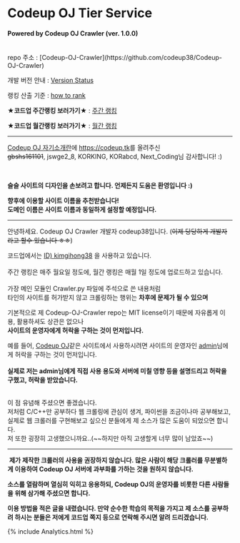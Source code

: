 # Codeup OJ Tier Service
#### Powered by Codeup OJ Crawler (ver. 1.0.0)

<br>
repo 주소 : [Codeup-OJ-Crawler](https://github.com/codeup38/Codeup-OJ-Crawler)    

개발 버전 안내 : [Version Status](https://codeup.tk/Version-status)

랭킹 산출 기준 : [how to rank](https://codeup.tk/how-to-rank)

**★코드업 주간랭킹 보러가기★** : [주간 랭킹](https://blog.creatively.dev/tags/#%EC%A3%BC%EA%B0%84%20%EC%BD%94%EB%93%9C%EC%97%85%20%EB%9E%AD%ED%82%B9)

**★코드업 월간랭킹 보러가기★** : [월간 랭킹](https://blog.creatively.dev/tags/#%EC%9B%94%EA%B0%84%20%EC%BD%94%EB%93%9C%EC%97%85%20%EB%9E%AD%ED%82%B9)

-----------------------------------------

[Codeup OJ 자기소개란](https://codeup.kr/ranklist.php?start=0)에 <https://codeup.tk>를 올려주신  
~~gbshs161101~~, jswge2_8, KORKING, KORabcd, Next_Coding님 감사합니다! :)

<br>

**슬슬 사이트의 디자인을 손보려고 합니다. 언제든지 도움은 환영입니다 :)**  

**향후에 이용할 사이트 이름을 추천받습니다! <br>도메인 이름은 사이트 이름과 동일하게 설정할 예정입니다.**  

-------------------

안녕하세요. Codeup OJ Crawler 개발자 codeup38입니다.  (~~이제 당당하게 개발자라고 할수 있습니다 ㅎㅎ~~)

코드업에서는 [ID) kimgihong38](https://codeup.kr/userinfo.php?user=kimgihong38) 을 사용하고 있습니다.  
<br>
주간 랭킹은 매주 월요일 정도에, 월간 랭킹은 매월 1일 정도에 업로드하고 있습니다.  
<br>
가장 메인 모듈인 Crawler.py 파일에 주석으로 쓴 내용처럼  <br>
타인의 사이트를 허가받지 않고 크롤링하는 행위는 **차후에 문제가 될 수 있으며**  

기본적으로 제 Codeup-OJ-Crawler repo는 MIT license이기 때문에 자유롭게 이용, 활용하셔도 상관은 없으나  <br>
**사이트의 운영자에게 허락을 구하는 것이 먼저입니다.**
<br>

예를 들어, [Codeup OJ](https://codeup.kr)같은 사이트에서 사용하시려면 사이트의 운영자인 [admin](https://codeup.kr/userinfo.php?user=admin)님에게 허락을 구하는 것이 먼저입니다.  
<br>
**실제로 저는 admin님에게 직접 사용 용도와 서버에 미칠 영향 등을 설명드리고 허락을 구했고, 허락을 받았습니다.**

<br>
이 점 유념해 주셨으면 좋겠습니다.
<br>
저처럼 C/C++만 공부하다 웹 크롤링에 관심이 생겨, 파이썬을 조금이나마 공부해보고, 실제로 웹 크롤러를 구현해보고 싶으신 분들에게  
제 소스가 많은 도움이 되었으면 합니다.  

<br>
저 또한 굉장히 고생했으니까요..(~~하지만 아직 고생할게 너무 많이 남았죠~~)  

--------------------------



​	**제가 제작한 크롤러의 사용을 권장하지 않습니다. 많은 사람이 해당 크롤러를 무분별하게 이용하여 Codeup OJ 서버에 과부화를 가하는 것을 원하지 않습니다.** 



**소스를 열람하며 열심히 익히고 응용하되, Codeup OJ의 운영자를 비롯한 다른 사람들을 위해 삼가해 주셨으면 합니다.**



**이용 방법을 적은 글을 내렸습니다. 만약 순수한 학습의 목적을 가지고 제 소스를 공부하려 하시는 분들은 저에게 코드업 쪽지 등으로 연락해 주시면 알려 드리겠습니다.**



 <head>{% include Analytics.html %}</head>
